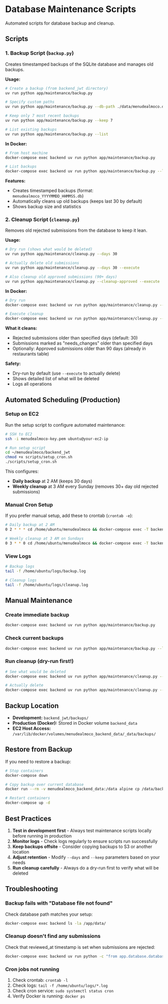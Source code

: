 # Database Maintenance Scripts

Automated scripts for database backup and cleanup.

## Scripts

### 1. Backup Script (`backup.py`)

Creates timestamped backups of the SQLite database and manages old backups.

**Usage:**

```bash
# Create a backup (from backend_jwt directory)
uv run python app/maintenance/backup.py

# Specify custom paths
uv run python app/maintenance/backup.py --db-path ./data/menudealmoco.db --backup-dir ./backups

# Keep only 7 most recent backups
uv run python app/maintenance/backup.py --keep 7

# List existing backups
uv run python app/maintenance/backup.py --list
```

**In Docker:**

```bash
# From host machine
docker-compose exec backend uv run python app/maintenance/backup.py

# List backups
docker-compose exec backend uv run python app/maintenance/backup.py --list
```

**Features:**
- Creates timestamped backups (format: `menudealmoco_YYYYMMDD_HHMMSS.db`)
- Automatically cleans up old backups (keeps last 30 by default)
- Shows backup size and statistics

### 2. Cleanup Script (`cleanup.py`)

Removes old rejected submissions from the database to keep it lean.

**Usage:**

```bash
# Dry run (shows what would be deleted)
uv run python app/maintenance/cleanup.py --days 30

# Actually delete old submissions
uv run python app/maintenance/cleanup.py --days 30 --execute

# Also cleanup old approved submissions (90+ days)
uv run python app/maintenance/cleanup.py --cleanup-approved --execute
```

**In Docker:**

```bash
# Dry run
docker-compose exec backend uv run python app/maintenance/cleanup.py --days 30

# Execute cleanup
docker-compose exec backend uv run python app/maintenance/cleanup.py --days 30 --execute
```

**What it cleans:**
- Rejected submissions older than specified days (default: 30)
- Submissions marked as "needs_changes" older than specified days
- Optionally: Approved submissions older than 90 days (already in restaurants table)

**Safety:**
- Dry-run by default (use `--execute` to actually delete)
- Shows detailed list of what will be deleted
- Logs all operations

## Automated Scheduling (Production)

### Setup on EC2

Run the setup script to configure automated maintenance:

```bash
# SSH to EC2
ssh -i menudealmoco-key.pem ubuntu@your-ec2-ip

# Run setup script
cd ~/menudealmoco/backend_jwt
chmod +x scripts/setup_cron.sh
./scripts/setup_cron.sh
```

This configures:
- **Daily backup** at 2 AM (keeps 30 days)
- **Weekly cleanup** at 3 AM every Sunday (removes 30+ day old rejected submissions)

### Manual Cron Setup

If you prefer manual setup, add these to crontab (`crontab -e`):

```bash
# Daily backup at 2 AM
0 2 * * * cd /home/ubuntu/menudealmoco && docker-compose exec -T backend uv run python app/maintenance/backup.py --keep 30 >> /home/ubuntu/logs/backup.log 2>&1

# Weekly cleanup at 3 AM on Sundays
0 3 * * 0 cd /home/ubuntu/menudealmoco && docker-compose exec -T backend uv run python app/maintenance/cleanup.py --days 30 --execute >> /home/ubuntu/logs/cleanup.log 2>&1
```

### View Logs

```bash
# Backup logs
tail -f /home/ubuntu/logs/backup.log

# Cleanup logs
tail -f /home/ubuntu/logs/cleanup.log
```

## Manual Maintenance

### Create immediate backup

```bash
docker-compose exec backend uv run python app/maintenance/backup.py
```

### Check current backups

```bash
docker-compose exec backend uv run python app/maintenance/backup.py --list
```

### Run cleanup (dry-run first!)

```bash
# See what would be deleted
docker-compose exec backend uv run python app/maintenance/cleanup.py --days 30

# Actually delete
docker-compose exec backend uv run python app/maintenance/cleanup.py --days 30 --execute
```

## Backup Location

- **Development:** `backend_jwt/backups/`
- **Production (Docker):** Stored in Docker volume `backend_data`
- **EC2 Host Access:** `/var/lib/docker/volumes/menudealmoco_backend_data/_data/backups/`

## Restore from Backup

If you need to restore a backup:

```bash
# Stop containers
docker-compose down

# Copy backup over current database
docker run --rm -v menudealmoco_backend_data:/data alpine cp /data/backups/menudealmoco_YYYYMMDD_HHMMSS.db /data/menudealmoco.db

# Restart containers
docker-compose up -d
```

## Best Practices

1. **Test in development first** - Always test maintenance scripts locally before running in production
2. **Monitor logs** - Check logs regularly to ensure scripts run successfully
3. **Keep backups offsite** - Consider copying backups to S3 or another location
4. **Adjust retention** - Modify `--days` and `--keep` parameters based on your needs
5. **Run cleanup carefully** - Always do a dry-run first to verify what will be deleted

## Troubleshooting

### Backup fails with "Database file not found"

Check database path matches your setup:
```bash
docker-compose exec backend ls -la /app/data/
```

### Cleanup doesn't find any submissions

Check that reviewed_at timestamp is set when submissions are rejected:
```bash
docker-compose exec backend uv run python -c "from app.database.database import SessionLocal; from app.database.models import RestaurantSubmission; db = SessionLocal(); print([s.status for s in db.query(RestaurantSubmission).all()])"
```

### Cron jobs not running

1. Check crontab: `crontab -l`
2. Check logs: `tail -f /home/ubuntu/logs/*.log`
3. Check cron service: `sudo systemctl status cron`
4. Verify Docker is running: `docker ps`
